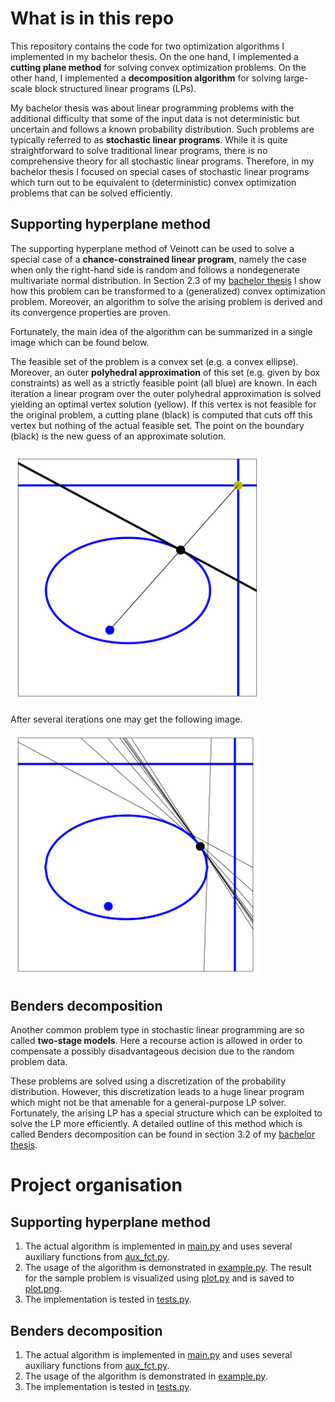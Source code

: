 # What is in this repo
This repository contains the code for two optimization algorithms I implemented in my bachelor thesis. On the one hand, I implemented a **cutting plane method** for solving convex optimization problems. On the other hand, I implemented a **decomposition algorithm** for solving large-scale block structured linear programs (LPs).

My bachelor thesis was about linear programming problems with the additional difficulty that some of the input data is not deterministic but uncertain and follows a known probability distribution. Such problems are typically referred to as **stochastic linear programs**. While it is quite straightforward to solve traditional linear programs, there is no comprehensive theory for all stochastic linear programs. Therefore, in my bachelor thesis I focused on special cases of stochastic linear programs which turn out to be equivalent to (deterministic) convex optimization problems that can be solved efficiently. 

## Supporting hyperplane method
The supporting hyperplane method of Veinott can be used to solve a special case of a **chance-constrained linear program**, namely the case when only the right-hand side is random and follows a nondegenerate multivariate normal distribution. In Section 2.3 of my [bachelor thesis](/Bachelor_Thesis.pdf) I show how this problem can be transformed to a (generalized) convex optimization problem. Moreover, an algorithm to solve the arising problem is derived and its convergence properties are proven.

Fortunately, the main idea of the algorithm can be summarized in a single image which can be found below.

The feasible set of the problem is a convex set (e.g. a convex ellipse). Moreover, an outer **polyhedral approximation** of this set (e.g. given by box constraints) as well as a strictly feasible point (all blue) are known. In each iteration a linear program over the outer polyhedral approximation is solved yielding an optimal vertex solution (yellow). If this vertex is not feasible for the original problem, a cutting plane (black) is computed that cuts off this vertex but nothing of the actual feasible set. The point on the boundary (black) is the new guess of an approximate solution. 

<img src="/Plots_README/plot_supporting_hyperplane_method.png" alt="" width="400"/>


After several iterations one may get the following image.

<img src="/Plots_README/plot_termination_of_supporting_hyperplane_method.png" alt="" width="400"/>

## Benders decomposition
Another common problem type in stochastic linear programming are so called **two-stage models**. Here a recourse action is allowed in order to compensate a possibly disadvantageous decision due to the random problem data.

These problems are solved using a discretization of the probability distribution. However, this discretization leads to a huge linear program which might not be that amenable for a general-purpose LP solver. Fortunately, the arising LP has a special structure which can be exploited to solve the LP more efficiently. A detailed outline of this method which is called Benders decomposition can be found in section 3.2 of my [bachelor thesis](/Bachelor_Thesis.pdf).


# Project organisation
## Supporting hyperplane method
1. The actual algorithm is implemented in [main.py](/Supporting_Hyperplane_Method/main.py) and uses several auxiliary functions from [aux_fct.py](/Supporting_Hyperplane_Method/aux_fct.py).
2. The usage of the algorithm is demonstrated in [example.py](/Supporting_Hyperplane_Method/example.py). The result for the sample problem is visualized using [plot.py](/Supporting_Hyperplane_Method/plot.py) and is saved to [plot.png](/Supporting_Hyperplane_Method/plot.png).
3. The implementation is tested in [tests.py](/Supporting_Hyperplane_Method/tests.py).

## Benders decomposition
1. The actual algorithm is implemented in [main.py](/Benders_Decomposition/main.py) and uses several auxiliary functions from [aux_fct.py](/Benders_Decomposition/aux_fct.py).
2. The usage of the algorithm is demonstrated in [example.py](/Benders_Decomposition/example.py). 
3. The implementation is tested in [tests.py](/Benders_Decomposition/tests.py). 
